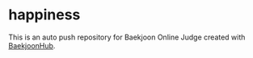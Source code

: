 # happiness
This is an auto push repository for Baekjoon Online Judge created with [BaekjoonHub](https://github.com/BaekjoonHub/BaekjoonHub).
